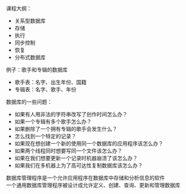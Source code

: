 # 
课程大纲：
* 关系型数据库
* 存储
* 执行
* 同步控制
* 恢复
* 分布式数据库

例子：歌手和专辑的数据库
* 歌手表：名字、出生年份、国籍
* 专辑表：名字、歌手、年份

数据库的一些问题：
* 如果有人用非法的字符串改写了创作时间怎么办？
* 如果一个专辑有多个歌手怎么办？
* 如果删除了一个拥有专辑的歌手会发生什么？
* 怎么找到一个特定的记录？
* 如果现在想创建一个新的使用同一个数据库的应用程序该怎么办？
* 如果两个线程同时想要写同一个文件该怎么办？
* 如果在我们想要更新一个记录时机器崩溃了该怎么办？
* 如果我们在多机器上为了高可达性复制数据库该怎么办？

数据库管理程序是一个允许应用程序在数据库中存储和分析信息的软件  
一个通用数据库管理程序被设计成允许定义、创建、查询、更新和管理数据库  


